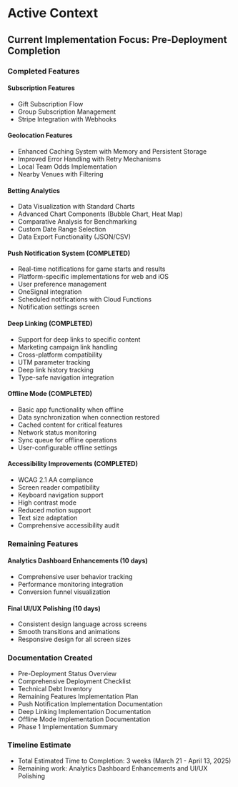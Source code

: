 # Active Context

## Current Implementation Focus: Pre-Deployment Completion

### Completed Features

#### Subscription Features
- Gift Subscription Flow
- Group Subscription Management
- Stripe Integration with Webhooks

#### Geolocation Features
- Enhanced Caching System with Memory and Persistent Storage
- Improved Error Handling with Retry Mechanisms
- Local Team Odds Implementation
- Nearby Venues with Filtering

#### Betting Analytics
- Data Visualization with Standard Charts
- Advanced Chart Components (Bubble Chart, Heat Map)
- Comparative Analysis for Benchmarking
- Custom Date Range Selection
- Data Export Functionality (JSON/CSV)

#### Push Notification System (COMPLETED)
- Real-time notifications for game starts and results
- Platform-specific implementations for web and iOS
- User preference management
- OneSignal integration
- Scheduled notifications with Cloud Functions
- Notification settings screen

#### Deep Linking (COMPLETED)
- Support for deep links to specific content
- Marketing campaign link handling
- Cross-platform compatibility
- UTM parameter tracking
- Deep link history tracking
- Type-safe navigation integration

#### Offline Mode (COMPLETED)
- Basic app functionality when offline
- Data synchronization when connection restored
- Cached content for critical features
- Network status monitoring
- Sync queue for offline operations
- User-configurable offline settings

#### Accessibility Improvements (COMPLETED)
- WCAG 2.1 AA compliance
- Screen reader compatibility
- Keyboard navigation support
- High contrast mode
- Reduced motion support
- Text size adaptation
- Comprehensive accessibility audit

### Remaining Features

#### Analytics Dashboard Enhancements (10 days)
- Comprehensive user behavior tracking
- Performance monitoring integration
- Conversion funnel visualization

#### Final UI/UX Polishing (10 days)
- Consistent design language across screens
- Smooth transitions and animations
- Responsive design for all screen sizes

### Documentation Created
- Pre-Deployment Status Overview
- Comprehensive Deployment Checklist
- Technical Debt Inventory
- Remaining Features Implementation Plan
- Push Notification Implementation Documentation
- Deep Linking Implementation Documentation
- Offline Mode Implementation Documentation
- Phase 1 Implementation Summary

### Timeline Estimate
- Total Estimated Time to Completion: 3 weeks (March 21 - April 13, 2025)
- Remaining work: Analytics Dashboard Enhancements and UI/UX Polishing